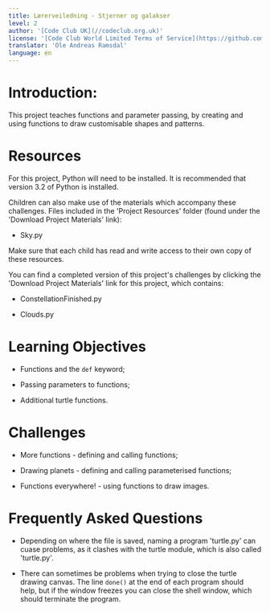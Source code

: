 ```yaml
---
title: Lærerveiledning - Stjerner og galakser
level: 2
author: '[Code Club UK](//codeclub.org.uk)'
license: '[Code Club World Limited Terms of Service](https://github.com/CodeClub/scratch-curriculum/blob/master/LICENSE.md)'
translator: 'Ole Andreas Ramsdal'
language: en
---
```



# Introduction:

This project teaches functions and parameter passing, by creating and using
functions to draw customisable shapes and patterns.


# Resources

For this project, Python will need to be installed. It is recommended that
version 3.2 of Python is installed.

Children can also make use of the materials which accompany these challenges.
Files included in the 'Project Resources' folder (found under the 'Download
Project Materials' link):

+ Sky.py

Make sure that each child has read and write access to their own copy of these
resources.

You can find a completed version of this project's challenges by clicking the
'Download Project Materials' link for this project, which contains:

+ ConstellationFinished.py

+ Clouds.py


# Learning Objectives

+ Functions and the `def` keyword;

+ Passing parameters to functions;

+ Additional turtle functions.


# Challenges

+ More functions - defining and calling functions;

+ Drawing planets - defining and calling parameterised functions;

+ Functions everywhere! - using functions to draw images.


# Frequently Asked Questions

+ Depending on where the file is saved, naming a program 'turtle.py' can cuase
  problems, as it clashes with the turtle module, which is also called
  'turtle.py'.

+ There can sometimes be problems when trying to close the turtle drawing
  canvas. The line `done()` at the end of each program should help, but if the
  window freezes you can close the shell window, which should terminate the
  program.
